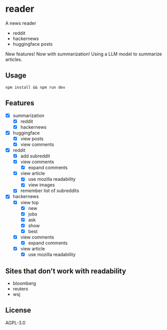 # reader

A news reader

- reddit
- hackernews
- huggingface posts

New features! Now with summarization!
Using a LLM model to summarize articles.

## Usage

```command
npm install && npm run dev
```

## Features

- [x] summarization
  - [x] reddit
  - [x] hackernews
- [x] huggingface
  - [x] view posts
  - [x] view comments
- [x] reddit
  - [x] add subreddit
  - [x] view comments
    - [x] expand comments
  - [x] view article
    - [x] use mozilla readability
    - [x] view images
  - [x] remember list of subreddits
- [x] hackernews
  - [x] view top
    - [x] new
    - [x] jobs
    - [x] ask
    - [x] show
    - [x] best
  - [x] view comments
    - [x] expand comments
  - [x] view article
    - [x] use mozilla readability

## Sites that don't work with readability

- bloomberg
- reuters
- wsj

## License

AGPL-3.0

